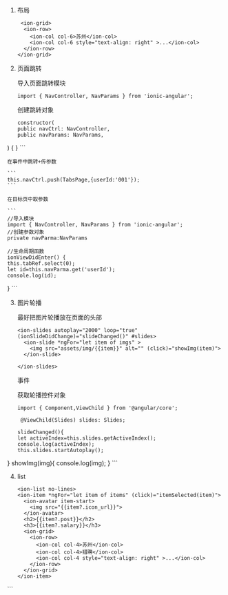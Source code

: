 1. 布局

    ```
     <ion-grid>
      <ion-row>
        <ion-col col-6>苏州</ion-col>
        <ion-col col-6 style="text-align: right" >...</ion-col>
      </ion-row>
    </ion-grid>
    ```

2. 页面跳转
    
    导入页面跳转模块
    
    ```
    import { NavController, NavParams } from 'ionic-angular';
    ```
    
    创建跳转对象
    
    ```
    constructor(
    public navCtrl: NavController,
    public navParams: NavParams,
  ) {
  }
    ```

    在事件中跳转+传参数
    
    ```
    this.navCtrl.push(TabsPage,{userId:'001'});
    ```
    
    在目标页中取参数
    
    ```
    //导入模块
    import { NavController, NavParams } from 'ionic-angular';
    //创建参数对象
    private navParma:NavParams
    
    //生命周期函数
    ionViewDidEnter() {
    this.tabRef.select(0);
    let id=this.navParma.get('userId');
    console.log(id);
  }
    ```
    
    
3. 图片轮播

    最好把图片轮播放在页面的头部
    
    ```
    <ion-slides autoplay="2000" loop="true" (ionSlideDidChange)="slideChanged()" #slides>
      <ion-slide *ngFor="let item of imgs" >
        <img src="assets/img/{{item}}" alt="" (click)="showImg(item)">
      </ion-slide>

    </ion-slides>
    ```
    
    事件
    
    获取轮播控件对象
    
    ```
    import { Component,ViewChild } from '@angular/core';
    
     @ViewChild(Slides) slides: Slides;
    ```
    
    ```
    slideChanged(){
    let activeIndex=this.slides.getActiveIndex();
    console.log(activeIndex);
    this.slides.startAutoplay();
  }
  showImg(img){
    console.log(img);
  }
    ```

4. list

    ```
    <ion-list no-lines>
    <ion-item *ngFor="let item of items" (click)="itemSelected(item)">
      <ion-avatar item-start>
        <img src="{{item?.icon_url}}">
      </ion-avatar>
      <h2>{{item?.post}}</h2>
      <h3>{{item?.salary}}</h3>
      <ion-grid>
        <ion-row>
          <ion-col col-4>苏州</ion-col>
          <ion-col col-4>猎聘</ion-col>
          <ion-col col-4 style="text-align: right" >...</ion-col>
        </ion-row>
      </ion-grid>
    </ion-item>
  </ion-list>
    ```

